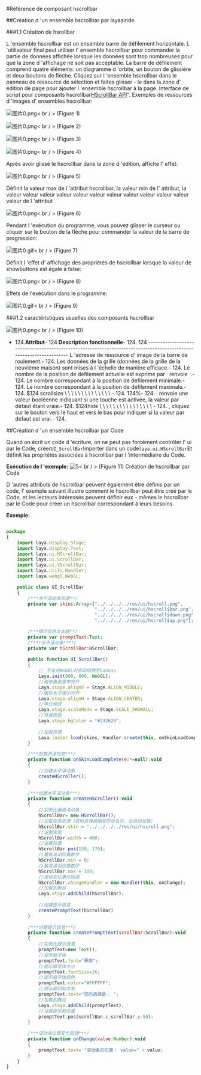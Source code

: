 #Référence de composant hscrollbar



##Création d 'un ensemble hscrollbar par layaairide

###1.1 Création de hsrollbar

L 'ensemble hscrollbar est un ensemble barre de défilement horizontale.
L 'utilisateur final peut utiliser l' ensemble hscrollbar pour commander la partie de données affichée lorsque les données sont trop nombreuses pour que la zone d 'affichage ne soit pas acceptable.
La barre de défilement comprend quatre éléments: un diagramme d 'orbite, un bouton de glissière et deux boutons de flèche.
Cliquez sur l 'ensemble hscrollbar dans le panneau de ressource de sélection et faites glisser - le dans la zone d' édition de page pour ajouter l 'ensemble hscrollbar à la page.
Interface de script pour composants hscrollbar[HScrollBar API](http://layaair.ldc.layabox.com/api/index.html?category=Core&class=laya.ui.HScrollBar)".
Exemples de ressources d 'images d' ensembles hscrollbar:

​![图片0.png](img/1.png)< br / >
(Figure 1)

​![图片0.png](img/2.png)< br / >
(Figure 2)

​![图片0.png](img/3.png)< br / >
(Figure 3)

​![图片0.png](img/4.png)< br / >
(Figure 4)

Après avoir glissé le hscrollbar dans la zone d 'édition, affiche l' effet:

​![图片0.png](img/5.png)< br / >
(Figure 5)

Définit la valeur max de l 'attribut hscrollbar, la valeur min de l' attribut, la valeur valeur valeur valeur valeur valeur valeur valeur valeur valeur valeur valeur de l 'attribut

​![图片0.png](img/6.png)< br / >
(Figure 6)

Pendant l 'exécution du programme, vous pouvez glisser le curseur ou cliquer sur le bouton de la flèche pour commander la valeur de la barre de progression:

​![图片0.gif](gif/1.gif)< br / >
(Figure 7)

Définit l 'effet d' affichage des propriétés de hscrollbar lorsque la valeur de showbuttons est égale à false:

​![图片0.png](img/7.png)< br / >
(Figure 8)

Effets de l'exécution dans le programme:

​![图片0.gif](gif/2.gif)< br / >
(Figure 9)



 



###1.2 caractéristiques usuelles des composants hscrollbar

​![图片0.png](img/8.png)< br / >
(Figure 10)

- 124.**Attribut**- 124.**Description fonctionnelle**- 124.
124 -------------------------------------------------------------------------------------------------------------------
L 'adresse de ressource d' image de la barre de roulement.- 124.
Les données de la grille (données de la grille de la neuvième maison) sont mises à l 'échelle de manière efficace.- 124.
Le nombre de la position de défilement actuelle est exprimé par ‧ renvoie ‧.- 124.
Le nombre correspondant à la position de défilement minimale.- 124.
Le nombre correspondant à la position de défilement maximale.- 124.
$124 scrollsize \ \ \ \ \ \ \ \ \ \ \ \ \ \ \- 124.
124%- 124.
‧ renvoie une valeur booléenne indiquant si une touche est activée, la valeur par défaut étant vraie.- 124.
$124hide \ \ \ \ \ \ \ \ \ \ \ \ \ \ \ \ \- 124.
, cliquez sur le bouton vers le haut et vers le bas pour indiquer si la valeur par défaut est vrai.- 124.



 



##Création d 'un ensemble hscrollbar par Code

Quand on écrit un code d 'écriture, on ne peut pas forcément contrôler l' ui par le Code, créer`UI_ScrollBar`Importer dans un code`laya.ui.HScrollBar`Et définit les propriétés associées à hscrollbar par l 'intermédiaire du Code.

**Exécution de l 'exemple:**
​![5](gif/4.gif)< br / >
(Figure 11) Création de hscrollbar par Code

D 'autres attributs de hscrollbar peuvent également être définis par un code, l' exemple suivant illustre comment le hscrollbar peut être créé par le Code, et les lecteurs intéressés peuvent définir eux - mêmes le hscrollbar par le Code pour créer un hscrollbar correspondant à leurs besoins.

**Exemple:**


```javascript

package
{
	import laya.display.Stage;
	import laya.display.Text;
	import laya.ui.HScrollBar;
	import laya.ui.ScrollBar;
	import laya.ui.VScrollBar;
	import laya.utils.Handler;
	import laya.webgl.WebGL;

	public class UI_ScrollBar
	{
		/***水平滚动条资源**/
		private var skins:Array=["../../../../res/ui/hscroll.png", 
							 	 "../../../../res/ui/hscroll$bar.png", 
								 "../../../../res/ui/hscroll$down.png",
								 "../../../../res/ui/hscroll$up.png"];

		/***提示信息文本框**/
		private var promptText:Text;		
		/****水平滚动条****/
		private var hScrollBar:HScrollBar;		
		
		public function UI_ScrollBar()
		{
			// 不支持WebGL时自动切换至Canvas
			Laya.init(800, 600, WebGL);
			//画布垂直居中对齐
			Laya.stage.alignV = Stage.ALIGN_MIDDLE;
			//画布水平居中对齐
			Laya.stage.alignH = Stage.ALIGN_CENTER;
			//等比缩放
			Laya.stage.scaleMode = Stage.SCALE_SHOWALL;
			//背景颜色
			Laya.stage.bgColor = "#232628";
			
			//加载资源
			Laya.loader.load(skins, Handler.create(this, onSkinLoadComplete));
		}

		/***加载资源完成***/
		private function onSkinLoadComplete(e:*=null):void
		{
			//创建水平滚动条
			createHScroller();
		}
		
		/***创建水平滚动条***/
		private function createHScroller():void 
		{
			//实例化垂直滚动条
			hScrollBar= new HScrollBar();
			//加载皮肤资源（其他资源根据规范命名后，会自动加载）
			hScrollBar.skin = "../../../../res/ui/hscroll.png";
			//设置宽度
			hScrollBar.width = 400;
			//设置位置
			hScrollBar.pos(150, 170);
			//最低滚动位置数字
			hScrollBar.min = 0;
			//最高滚动位置数字
			hScrollBar.max = 100;
			//滚动变化事件回调
			hScrollBar.changeHandler = new Handler(this, onChange);
			//加载到舞台
			Laya.stage.addChild(hScrollBar);
			
			//创建提示信息
			createPromptText(hScrollBar)
		}		
		
		/***创建提示信息***/
		private function createPromptText(scrollBar:ScrollBar):void
		{
			//实例化提示信息
			promptText=new Text();
			//提示框字体
			promptText.font="黑体";
			//提示框字体大小
			promptText.fontSize=26;
			//提示框字体颜色
			promptText.color="#FFFFFF";
			//提示框初始文本
			promptText.text="您的选择是： ";
			//加载到舞台
			Laya.stage.addChild(promptText);
			//设置提示框位置
			promptText.pos(scrollBar.x,scrollBar.y-50);
		}
		
		/***滚动条位置变化回调***/
		private function onChange(value:Number):void 
		{
			promptText.text= "滚动条的位置： value=" + value;
		}
	}
}
```


